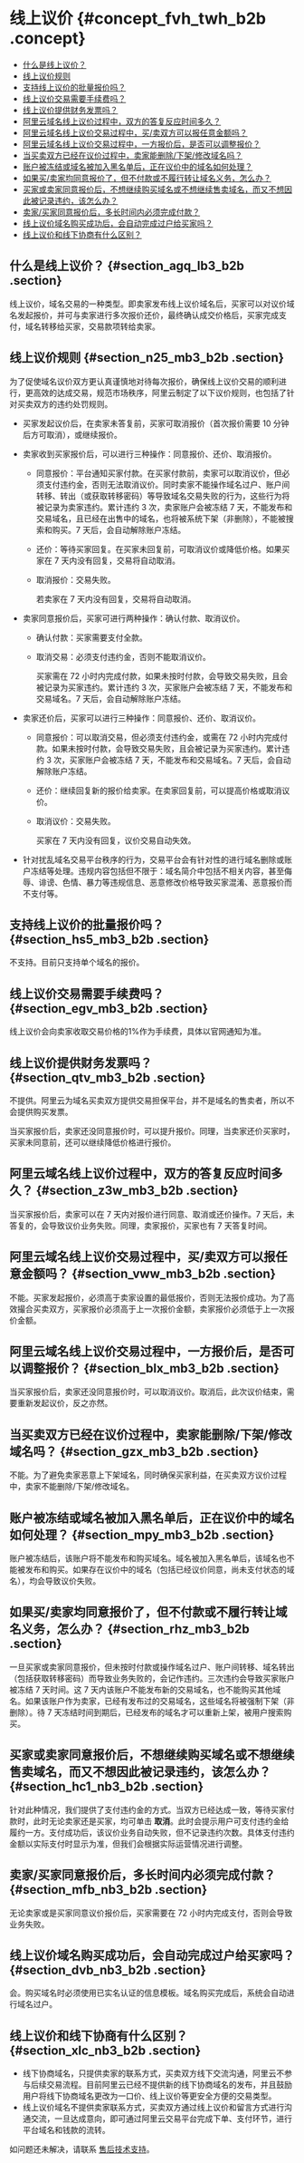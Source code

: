 # 线上议价 {#concept_fvh_twh_b2b .concept}

-   [什么是线上议价？](#section_agq_lb3_b2b)
-   [线上议价规则](#section_n25_mb3_b2b)
-   [支持线上议价的批量报价吗？](#section_hs5_mb3_b2b)
-   [线上议价交易需要手续费吗？](#section_egv_mb3_b2b)
-   [线上议价提供财务发票吗？](#section_qtv_mb3_b2b)
-   [阿里云域名线上议价过程中，双方的答复反应时间多久？](#section_z3w_mb3_b2b)
-   [阿里云域名线上议价交易过程中，买/卖双方可以报任意金额吗？](#section_vww_mb3_b2b)
-   [阿里云域名线上议价交易过程中，一方报价后，是否可以调整报价？](#section_blx_mb3_b2b)
-   [当买卖双方已经在议价过程中，卖家能删除/下架/修改域名吗？](#section_gzx_mb3_b2b)
-   [账户被冻结或域名被加入黑名单后，正在议价中的域名如何处理？](#section_mpy_mb3_b2b)
-   [如果买/卖家均同意报价了，但不付款或不履行转让域名义务，怎么办？](#section_rhz_mb3_b2b)
-   [买家或卖家同意报价后，不想继续购买域名或不想继续售卖域名，而又不想因此被记录违约，该怎么办？](#section_hc1_nb3_b2b)
-   [卖家/买家同意报价后，多长时间内必须完成付款？](#section_mfb_nb3_b2b)
-   [线上议价域名购买成功后，会自动完成过户给买家吗？](#section_dvb_nb3_b2b)
-   [线上议价和线下协商有什么区别？](#section_xlc_nb3_b2b)

## 什么是线上议价？ {#section_agq_lb3_b2b .section}

线上议价，域名交易的一种类型。即卖家发布线上议价域名后，买家可以对议价域名发起报价，并可与卖家进行多次报价还价，最终确认成交价格后，买家完成支付，域名转移给买家，交易款项转给卖家。

## 线上议价规则 {#section_n25_mb3_b2b .section}

为了促使域名议价双方更认真谨慎地对待每次报价，确保线上议价交易的顺利进行，更高效的达成交易，规范市场秩序，阿里云制定了以下议价规则，也包括了针对买卖双方的违约处罚规则。

-   买家发起议价后，在卖家未答复前，买家可取消报价（首次报价需要 10 分钟后方可取消），或继续报价。

-   卖家收到买家报价后，可以进行三种操作：同意报价、还价、取消报价。

    -   同意报价：平台通知买家付款。在买家付款前，卖家可以取消议价，但必须支付违约金，否则无法取消议价。同时卖家不能操作域名过户、账户间转移、转出（或获取转移密码）等导致域名交易失败的行为，这些行为将被记录为卖家违约。累计违约 3 次，卖家账户会被冻结 7 天，不能发布和交易域名，且已经在出售中的域名，也将被系统下架（非删除），不能被搜索和购买。7 天后，会自动解除账户冻结。
    -   还价：等待买家回复。在买家未回复前，可取消议价或降低价格。如果买家在 7 天内没有回复，交易将自动取消。
    -   取消报价：交易失败。

        若卖家在 7 天内没有回复，交易将自动取消。

-   卖家同意报价后，买家可进行两种操作：确认付款、取消议价。

    -   确认付款：买家需要支付全款。
    -   取消交易：必须支付违约金，否则不能取消议价。

        买家需在 72 小时内完成付款，如果未按时付款，会导致交易失败，且会被记录为买家违约。累计违约 3 次，买家账户会被冻结 7 天，不能发布和交易域名。7 天后，会自动解除账户冻结。

-   卖家还价后，买家可以进行三种操作：同意报价、还价、取消议价。

    -   同意报价：可以取消交易，但必须支付违约金，或需在 72 小时内完成付款。如果未按时付款，会导致交易失败，且会被记录为买家违约。累计违约 3 次，买家账户会被冻结 7 天，不能发布和交易域名。7 天后，会自动解除账户冻结。
    -   还价：继续回复新的报价给卖家。在卖家回复前，可以提高价格或取消议价。
    -   取消议价：交易失败。

        买家在 7 天内没有回复，议价交易自动失效。

-   针对扰乱域名交易平台秩序的行为，交易平台会有针对性的进行域名删除或账户冻结等处理。违规内容包括但不限于：域名简介中包括不相关内容，甚至侮辱、诽谤、色情、暴力等违规信息、恶意修改价格导致买家混淆、恶意报价而不支付等。


## 支持线上议价的批量报价吗？ {#section_hs5_mb3_b2b .section}

不支持。目前只支持单个域名的报价。

## 线上议价交易需要手续费吗？ {#section_egv_mb3_b2b .section}

线上议价会向卖家收取交易价格的1%作为手续费，具体以官网通知为准。

## 线上议价提供财务发票吗？ {#section_qtv_mb3_b2b .section}

不提供。阿里云为域名买卖双方提供交易担保平台，并不是域名的售卖者，所以不会提供购买发票。

当买家报价后，卖家还没同意报价时，可以提升报价。同理，当卖家还价买家时，买家未同意前，还可以继续降低价格进行报价。

## 阿里云域名线上议价过程中，双方的答复反应时间多久？ {#section_z3w_mb3_b2b .section}

当买家报价后，卖家可以在 7 天内对报价进行同意、取消或还价操作。7 天后，未答复的，会导致议价业务失败。同理，卖家报价，买家也有 7 天答复时间。

## 阿里云域名线上议价交易过程中，买/卖双方可以报任意金额吗？ {#section_vww_mb3_b2b .section}

不能。买家发起报价，必须高于卖家设置的最低报价，否则无法报价成功。为了高效撮合买卖双方，买家报价必须高于上一次报价金额，卖家报价必须低于上一次报价金额。

## 阿里云域名线上议价交易过程中，一方报价后，是否可以调整报价？ {#section_blx_mb3_b2b .section}

当买家报价后，卖家还没同意报价时，可以取消议价。取消后，此次议价结束，需要重新发起议价，反之亦然。

## 当买卖双方已经在议价过程中，卖家能删除/下架/修改域名吗？ {#section_gzx_mb3_b2b .section}

不能。为了避免卖家恶意上下架域名，同时确保买家利益，在买卖双方议价过程中，卖家不能删除/下架/修改域名。

## 账户被冻结或域名被加入黑名单后，正在议价中的域名如何处理？ {#section_mpy_mb3_b2b .section}

账户被冻结后，该账户将不能发布和购买域名。域名被加入黑名单后，该域名也不能被发布和购买。如果存在议价中的域名（包括已经议价同意，尚未支付状态的域名），均会导致议价失败。

## 如果买/卖家均同意报价了，但不付款或不履行转让域名义务，怎么办？ {#section_rhz_mb3_b2b .section}

一旦买家或卖家同意报价，但未按时付款或操作域名过户、账户间转移、域名转出（包括获取转移密码）而导致业务失败的，会记作违约。三次违约会导致买家账户被冻结 7 天时间。这 7 天内该账户不能发布新的交易域名，也不能购买其他域名。如果该账户作为卖家，已经有发布过的交易域名，这些域名将被强制下架（非删除）。待 7 天冻结时间到期后，已经发布的域名才可以重新上架，被用户搜索购买。

## 买家或卖家同意报价后，不想继续购买域名或不想继续售卖域名，而又不想因此被记录违约，该怎么办？ {#section_hc1_nb3_b2b .section}

针对此种情况，我们提供了支付违约金的方式。当双方已经达成一致，等待买家付款时，此时无论卖家还是买家，均可单击 **取消**。此时会提示用户可支付违约金给履约一方。支付成功后，该议价业务自动失败，但不记录违约次数。具体支付违约金额以实际支付时显示为准，但我们会根据实际运营情况进行调整。

## 卖家/买家同意报价后，多长时间内必须完成付款？ {#section_mfb_nb3_b2b .section}

无论卖家或是买家同意议价报价后，买家需要在 72 小时内完成支付，否则会导致业务失败。

## 线上议价域名购买成功后，会自动完成过户给买家吗？ {#section_dvb_nb3_b2b .section}

会。购买域名时必须使用已实名认证的信息模板。域名购买完成后，系统会自动进行域名过户。

## 线上议价和线下协商有什么区别？ {#section_xlc_nb3_b2b .section}

-   线下协商域名，只提供卖家的联系方式，买卖双方线下交流沟通，阿里云不参与后续交易流程。目前阿里云已经不提供新的线下协商域名的发布，并且鼓励用户将线下协商域名更改为一口价、线上议价等更安全方便的交易类型。
-   线上议价域名不提供卖家联系方式，买卖双方通过线上议价和留言方式进行沟通交流，一旦达成意向，即可通过阿里云交易平台完成下单、支付环节，进行平台域名和钱款的流转。

如问题还未解决，请联系 [售后技术支持](https://selfservice.console.aliyun.com/ticket/createIndex.htm)。

